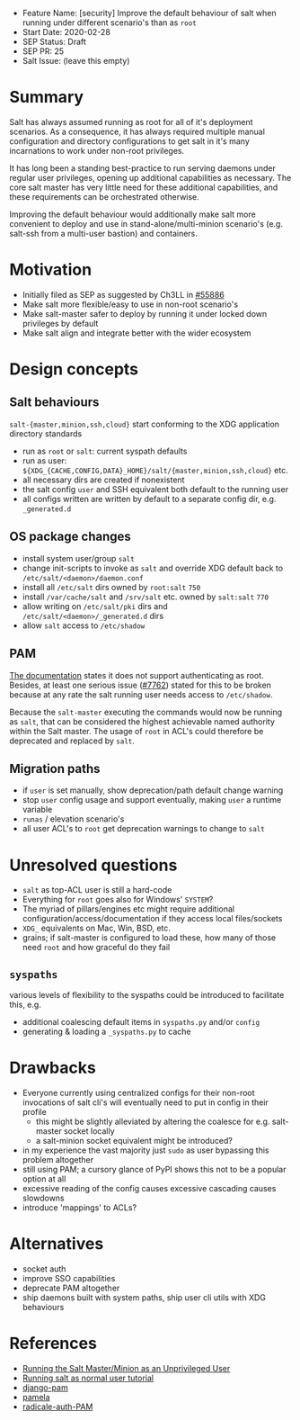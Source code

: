 - Feature Name: [security] Improve the default behaviour of salt when running under different scenario's than as `root`
- Start Date: 2020-02-28
- SEP Status: Draft
- SEP PR: 25
- Salt Issue: (leave this empty)

# Summary
[summary]: #summary

Salt has always assumed running as root for all of it's deployment scenarios. 
As a consequence, it has always required multiple manual configuration and directory configurations to get salt in it's many incarnations to work under non-root privileges.

It has long been a standing best-practice to run serving daemons under regular user privileges, opening up additional capabilities as necessary.
The core salt master has very little need for these additional capabilities, and these requirements can be orchestrated otherwise.

Improving the default behaviour would additionally make salt more convenient to deploy and use in stand-alone/multi-minion scenario's (e.g. salt-ssh from a multi-user bastion) and containers. 


# Motivation
[motivation]: #motivation

* Initially filed as SEP as suggested by Ch3LL in [#55886](https://github.com/saltstack/salt/issues/55886)
* Make salt more flexible/easy to use in non-root scenario's
* Make salt-master safer to deploy by running it under locked down privileges by default
* Make salt align and integrate better with the wider ecosystem

# Design concepts
[design]: #design-concepts

## Salt behaviours

`salt-{master,minion,ssh,cloud}` start conforming to the XDG application directory standards
* run as `root` or `salt`: current syspath defaults
* run as user: `${XDG_{CACHE,CONFIG,DATA}_HOME}/salt/{master,minion,ssh,cloud}` etc.
* all necessary dirs are created if nonexistent
* the salt config `user` and SSH equivalent both default to the running user
* all configs written are written by default to a separate config dir, e.g. `_generated.d`

## OS package changes

* install system user/group `salt` 
* change init-scripts to invoke as `salt` and override XDG default back to `/etc/salt/<daemon>/daemon.conf`
* install all `/etc/salt` dirs owned by `root:salt` `750`
* install `/var/cache/salt` and `/srv/salt` etc. owned by `salt:salt` `770`
* allow writing on `/etc/salt/pki` dirs and `/etc/salt/<daemon>/_generated.d` dirs
* allow `salt` access to `/etc/shadow`

## PAM

[The documentation](https://docs.saltstack.com/en/latest/ref/auth/all/salt.auth.pam.html#module-salt.auth.pam) states it does not support authenticating as root.
Besides, at least one serious issue ([#7762](https://github.com/saltstack/salt/issues/7762)) stated for this to be broken because at any rate the salt running user needs access to `/etc/shadow`.

Because the `salt-master` executing the commands would now be running as `salt`, that can be considered the highest achievable named authority within the Salt master.
The usage of `root` in ACL's could therefore be deprecated and replaced by `salt`.


## Migration paths

* if `user` is set manually, show deprecation/path default change warning
* stop `user` config usage and support eventually, making `user` a runtime variable
* `runas` / elevation scenario's
* all user ACL's to `root` get deprecation warnings to change to `salt`

# Unresolved questions
[unresolved]: #unresolved-questions

* `salt` as top-ACL user is still a hard-code
* Everything for `root` goes also for Windows' `SYSTEM`? 
* The myriad of pillars/engines etc might require additional configuration/access/documentation if they access local files/sockets
* `XDG_` equivalents on Mac, Win, BSD, etc.
* grains; if salt-master is configured to load these, how many of those need `root` and how graceful do they fail

## `syspaths`

various levels of flexibility to the syspaths could be introduced to facilitate this, e.g.
* additional coalescing default items in `syspaths.py` and/or `config`
* generating & loading a `_syspaths.py` to cache

# Drawbacks
[drawbacks]: #drawbacks

* Everyone currently using centralized configs for their non-root invocations of salt cli's will eventually need to put in config in their profile
  * this might be slightly alleviated by altering the coalesce for e.g. salt-master socket locally
  * a salt-minion socket equivalent might be introduced?
* in my experience the vast majority just `sudo` as user bypassing this problem altogether
* still using PAM; a cursory glance of PyPI shows this not to be a popular option at all
* excessive reading of the config causes excessive cascading causes slowdowns
* introduce 'mappings' to ACLs?

# Alternatives

* socket auth
* improve SSO capabilities
* deprecate PAM altogether
* ship daemons built with system paths, ship user cli utils with XDG behaviours 

# References

* [Running the Salt Master/Minion as an Unprivileged User](https://docs.saltstack.com/en/latest/ref/configuration/nonroot.html)
* [Running salt as normal user tutorial](https://docs.saltstack.com/en/latest/topics/tutorials/rooted.html)
* [django-pam](https://pypi.org/project/django-pam/)
* [pamela](https://pypi.org/project/pamela/)
* [radicale-auth-PAM](https://pypi.org/project/radicale-auth-PAM/)
